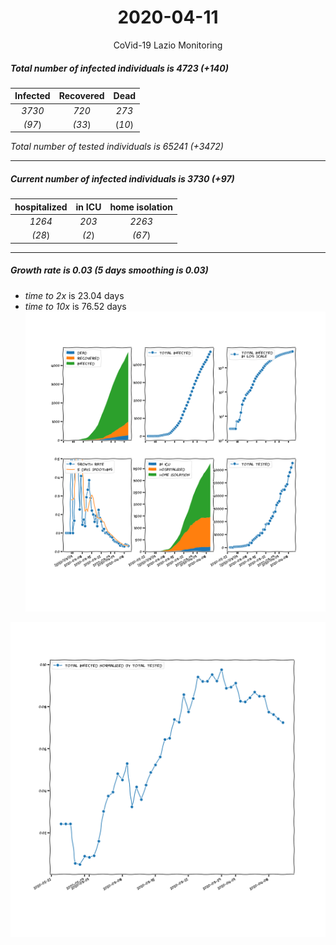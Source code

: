 <div align='center'>

# 2020-04-11
CoVid-19 Lazio Monitoring
</div>

##### Total number of infected individuals is 4723 (+140)
Infected | Recovered | Dead
:---: | :---: | :---:
*3730* | *720* | *273*
*(97*) | *(33*) | (*10*)

*Total number of tested individuals is 65241 (+3472)*
***
##### Current number of infected individuals is 3730 (+97)
hospitalized | in ICU | home isolation
:---: | :---: | :---:
*1264* |*203* |*2263*
*(28*) |*(2*) |*(67*)
***
##### Growth rate is 0.03 (5 days smoothing is 0.03)
- *time to 2x* is 23.04 days
- *time to 10x* is 76.52 days
![stats][stats]

![infected_normalized][infected_normalized]

[stats]: stats_Lazio.png
[infected_normalized]: infected_normalized_Lazio.png
